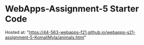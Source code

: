 # WebApps-Assignment-5 Starter Code
Hosted at: "https://44-563-webapps-f21.github.io/webapps-s21-assignment-5-KomaliMyla/animals.html"
